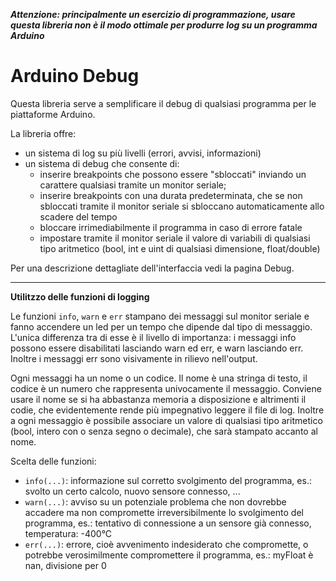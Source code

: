 ***Attenzione: principalmente un esercizio di programmazione, usare questa libreria non è il modo ottimale per produrre log su un programma Arduino***


Arduino Debug
=============

Questa libreria serve a semplificare il debug di qualsiasi programma per le
piattaforme Arduino.

La libreria offre:

- un sistema di log su più livelli (errori, avvisi, informazioni)
- un sistema di debug che consente di:
  -  inserire breakpoints che possono essere "sbloccati" inviando un carattere
  qualsiasi tramite un monitor seriale;
  -  inserire breakpoints con una durata predeterminata, che se non sbloccati
  tramite il monitor seriale si sbloccano automaticamente allo scadere del tempo
  -  bloccare irrimediabilmente il programma in caso di errore fatale
  -  impostare tramite il monitor seriale il valore di variabili di qualsiasi
  tipo aritmetico (bool, int e uint di qualsiasi dimensione, float/double)


Per una descrizione dettagliate dell'interfaccia vedi la pagina Debug.

---

**Utilitzzo delle funzioni di logging**


Le funzioni `info`, `warn` e `err` stampano dei messaggi sul monitor seriale
e fanno accendere un led per un tempo che dipende dal tipo di messaggio.
L'unica differenza tra di esse è il livello di importanza: i messaggi info
possono essere disabilitati lasciando warn ed err, e warn lasciando err.
Inoltre i messaggi err sono visivamente in rilievo nell'output.

Ogni messaggi ha un nome o un codice. Il nome è una stringa di testo, il codice
è un numero che rappresenta univocamente il messaggio. Conviene usare il
nome se si ha abbastanza memoria a disposizione e altrimenti il codie, che
evidentemente rende più impegnativo leggere il file di log.
Inoltre a ogni messaggio è possibile associare un valore di qualsiasi tipo
aritmetico (bool, intero con o senza segno o decimale), che sarà stampato
accanto al nome.

Scelta delle funzioni:
- `info(...)`: informazione sul corretto svolgimento del programma, es.:
    svolto un certo calcolo, nuovo sensore connesso, ...
- `warn(...)`: avviso su un potenziale problema che non dovrebbe accadere
    ma non compromette irreversibilmente lo svolgimento del programma, es.:
    tentativo di connessione a un sensore già connesso, temperatura: -400°C
- `err(...)`: errore, cioè avvenimento indesiderato che compromette, o
    potrebbe verosimilmente compromettere il programma, es.: myFloat è nan,
    divisione per 0

